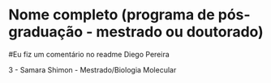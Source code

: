 # Nome completo (programa de pós-graduação - mestrado ou doutorado)

#Eu fiz um comentário no readme Diego Pereira

3 - Samara Shimon - Mestrado/Biologia Molecular


